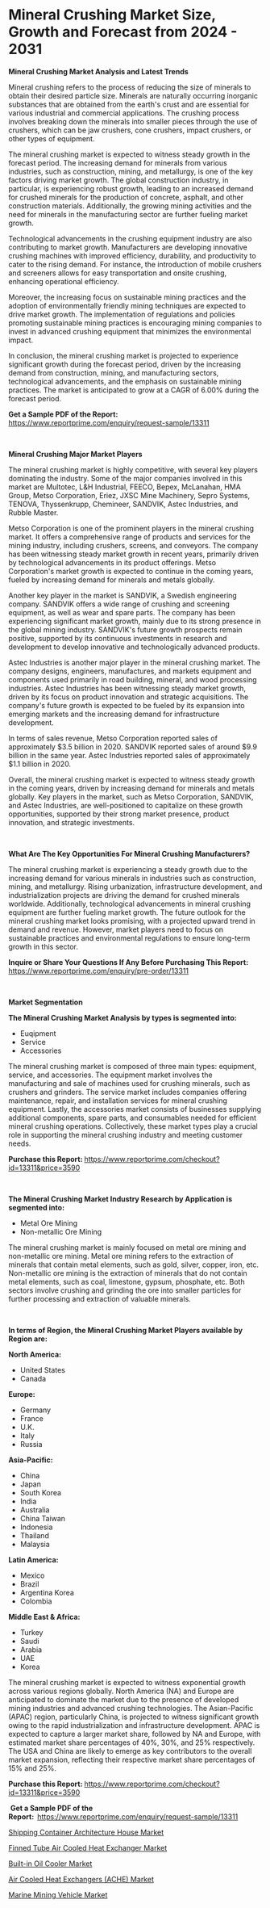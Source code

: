 <p><h1>Mineral Crushing Market Size, Growth and Forecast from 2024 - 2031</h1></p><p><strong>Mineral Crushing Market Analysis and Latest Trends</strong></p>
<p><p>Mineral crushing refers to the process of reducing the size of minerals to obtain their desired particle size. Minerals are naturally occurring inorganic substances that are obtained from the earth's crust and are essential for various industrial and commercial applications. The crushing process involves breaking down the minerals into smaller pieces through the use of crushers, which can be jaw crushers, cone crushers, impact crushers, or other types of equipment.</p><p>The mineral crushing market is expected to witness steady growth in the forecast period. The increasing demand for minerals from various industries, such as construction, mining, and metallurgy, is one of the key factors driving market growth. The global construction industry, in particular, is experiencing robust growth, leading to an increased demand for crushed minerals for the production of concrete, asphalt, and other construction materials. Additionally, the growing mining activities and the need for minerals in the manufacturing sector are further fueling market growth.</p><p>Technological advancements in the crushing equipment industry are also contributing to market growth. Manufacturers are developing innovative crushing machines with improved efficiency, durability, and productivity to cater to the rising demand. For instance, the introduction of mobile crushers and screeners allows for easy transportation and onsite crushing, enhancing operational efficiency.</p><p>Moreover, the increasing focus on sustainable mining practices and the adoption of environmentally friendly mining techniques are expected to drive market growth. The implementation of regulations and policies promoting sustainable mining practices is encouraging mining companies to invest in advanced crushing equipment that minimizes the environmental impact.</p><p>In conclusion, the mineral crushing market is projected to experience significant growth during the forecast period, driven by the increasing demand from construction, mining, and manufacturing sectors, technological advancements, and the emphasis on sustainable mining practices. The market is anticipated to grow at a CAGR of 6.00% during the forecast period.</p></p>
<p><strong>Get a Sample PDF of the Report:&nbsp;</strong> <a href="https://www.reportprime.com/enquiry/request-sample/13311">https://www.reportprime.com/enquiry/request-sample/13311</a></p>
<p>&nbsp;</p>
<p><strong>Mineral Crushing Major Market Players</strong></p>
<p><p>The mineral crushing market is highly competitive, with several key players dominating the industry. Some of the major companies involved in this market are Multotec, L&H Industrial, FEECO, Bepex, McLanahan, HMA Group, Metso Corporation, Eriez, JXSC Mine Machinery, Sepro Systems, TENOVA, Thyssenkrupp, Chemineer, SANDVIK, Astec Industries, and Rubble Master.</p><p>Metso Corporation is one of the prominent players in the mineral crushing market. It offers a comprehensive range of products and services for the mining industry, including crushers, screens, and conveyors. The company has been witnessing steady market growth in recent years, primarily driven by technological advancements in its product offerings. Metso Corporation's market growth is expected to continue in the coming years, fueled by increasing demand for minerals and metals globally.</p><p>Another key player in the market is SANDVIK, a Swedish engineering company. SANDVIK offers a wide range of crushing and screening equipment, as well as wear and spare parts. The company has been experiencing significant market growth, mainly due to its strong presence in the global mining industry. SANDVIK's future growth prospects remain positive, supported by its continuous investments in research and development to develop innovative and technologically advanced products.</p><p>Astec Industries is another major player in the mineral crushing market. The company designs, engineers, manufactures, and markets equipment and components used primarily in road building, mineral, and wood processing industries. Astec Industries has been witnessing steady market growth, driven by its focus on product innovation and strategic acquisitions. The company's future growth is expected to be fueled by its expansion into emerging markets and the increasing demand for infrastructure development.</p><p>In terms of sales revenue, Metso Corporation reported sales of approximately $3.5 billion in 2020. SANDVIK reported sales of around $9.9 billion in the same year. Astec Industries reported sales of approximately $1.1 billion in 2020.</p><p>Overall, the mineral crushing market is expected to witness steady growth in the coming years, driven by increasing demand for minerals and metals globally. Key players in the market, such as Metso Corporation, SANDVIK, and Astec Industries, are well-positioned to capitalize on these growth opportunities, supported by their strong market presence, product innovation, and strategic investments.</p></p>
<p>&nbsp;</p>
<p><strong>What Are The Key Opportunities For Mineral Crushing Manufacturers?</strong></p>
<p><p>The mineral crushing market is experiencing a steady growth due to the increasing demand for various minerals in industries such as construction, mining, and metallurgy. Rising urbanization, infrastructure development, and industrialization projects are driving the demand for crushed minerals worldwide. Additionally, technological advancements in mineral crushing equipment are further fueling market growth. The future outlook for the mineral crushing market looks promising, with a projected upward trend in demand and revenue. However, market players need to focus on sustainable practices and environmental regulations to ensure long-term growth in this sector.</p></p>
<p><strong>Inquire or Share Your Questions If Any Before Purchasing This Report:</strong> <a href="https://www.reportprime.com/enquiry/pre-order/13311">https://www.reportprime.com/enquiry/pre-order/13311</a></p>
<p>&nbsp;</p>
<p><strong>Market Segmentation</strong></p>
<p><strong>The Mineral Crushing Market Analysis by types is segmented into:</strong></p>
<p><ul><li>Euqipment</li><li>Service</li><li>Accessories</li></ul></p>
<p><p>The mineral crushing market is composed of three main types: equipment, service, and accessories. The equipment market involves the manufacturing and sale of machines used for crushing minerals, such as crushers and grinders. The service market includes companies offering maintenance, repair, and installation services for mineral crushing equipment. Lastly, the accessories market consists of businesses supplying additional components, spare parts, and consumables needed for efficient mineral crushing operations. Collectively, these market types play a crucial role in supporting the mineral crushing industry and meeting customer needs.</p></p>
<p><strong>Purchase this Report:&nbsp;</strong><a href="https://www.reportprime.com/checkout?id=13311&price=3590">https://www.reportprime.com/checkout?id=13311&price=3590</a></p>
<p>&nbsp;</p>
<p><strong>The Mineral Crushing Market Industry Research by Application is segmented into:</strong></p>
<p><ul><li>Metal Ore Mining</li><li>Non-metallic Ore Mining</li></ul></p>
<p><p>The mineral crushing market is mainly focused on metal ore mining and non-metallic ore mining. Metal ore mining refers to the extraction of minerals that contain metal elements, such as gold, silver, copper, iron, etc. Non-metallic ore mining is the extraction of minerals that do not contain metal elements, such as coal, limestone, gypsum, phosphate, etc. Both sectors involve crushing and grinding the ore into smaller particles for further processing and extraction of valuable minerals.</p></p>
<p>&nbsp;</p>
<p><strong>In terms of Region, the Mineral Crushing Market Players available by Region are:</strong></p>
<p>
    <p> <strong> North America: </strong>
        <ul>
            <li>United States</li>
            <li>Canada</li>
        </ul>
        </p> 
    <p> <strong> Europe: </strong>
        <ul>
            <li>Germany</li>
            <li>France</li>
            <li>U.K.</li>
            <li>Italy</li>
            <li>Russia</li>
        </ul>
        </p> 
    <p> <strong> Asia-Pacific: </strong>
        <ul>
            <li>China</li>
            <li>Japan</li>
            <li>South Korea</li>
            <li>India</li>
            <li>Australia</li>
            <li>China Taiwan</li>
            <li>Indonesia</li>
            <li>Thailand</li>
            <li>Malaysia</li>
        </ul>
        </p> 
    <p> <strong> Latin America: </strong>
        <ul>
            <li>Mexico</li>
            <li>Brazil</li>
            <li>Argentina Korea</li>
            <li>Colombia</li>
        </ul>
        </p> 
    <p> <strong> Middle East & Africa: </strong>
        <ul>
            <li>Turkey</li>
            <li>Saudi</li>
            <li>Arabia</li>
            <li>UAE</li>
            <li>Korea</li>
        </ul>
    </p>
    </p>
<p><p>The mineral crushing market is expected to witness exponential growth across various regions globally. North America (NA) and Europe are anticipated to dominate the market due to the presence of developed mining industries and advanced crushing technologies. The Asian-Pacific (APAC) region, particularly China, is projected to witness significant growth owing to the rapid industrialization and infrastructure development. APAC is expected to capture a larger market share, followed by NA and Europe, with estimated market share percentages of 40%, 30%, and 25% respectively. The USA and China are likely to emerge as key contributors to the overall market expansion, reflecting their respective market share percentages of 15% and 25%.</p></p>
<p><strong>Purchase this Report: </strong><a href="https://www.reportprime.com/checkout?id=13311&price=3590">https://www.reportprime.com/checkout?id=13311&price=3590</a></p>
<p>&nbsp;<strong>Get a Sample PDF of the Report:&nbsp;&nbsp;</strong><a href="https://www.reportprime.com/enquiry/request-sample/13311">https://www.reportprime.com/enquiry/request-sample/13311</a></p>
<p><strong></strong></p>
<p><p><a href="https://medium.com/@elyssablick/shipping-container-architecture-house-market-research-report-its-history-and-forecast-2024-to-2031-ce94f0fc21f4">Shipping Container Architecture House Market</a></p><p><a href="https://medium.com/@elyssablick/finned-tube-air-cooled-heat-exchanger-market-outlook-industry-overview-and-forecast-2024-to-2031-7cae6c9a473d">Finned Tube Air Cooled Heat Exchanger Market</a></p><p><a href="https://medium.com/@elyssablick/built-in-oil-cooler-market-size-reveals-the-best-marketing-channels-in-global-industry-2ea5d65804f5">Built-in Oil Cooler Market</a></p><p><a href="https://medium.com/@elyssablick/air-cooled-heat-exchangers-ache-market-insights-into-market-cagr-market-trends-and-growth-551653088674">Air Cooled Heat Exchangers (ACHE) Market</a></p><p><a href="https://medium.com/@elyssablick/marine-mining-vehicle-market-size-and-market-trends-complete-industry-overview-2024-to-2031-8cac689ca691">Marine Mining Vehicle Market</a></p></p>